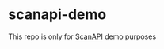 # scanapi-demo
This repo is only for [ScanAPI](https://github.com/camilamaia/scanapi) demo purposes
